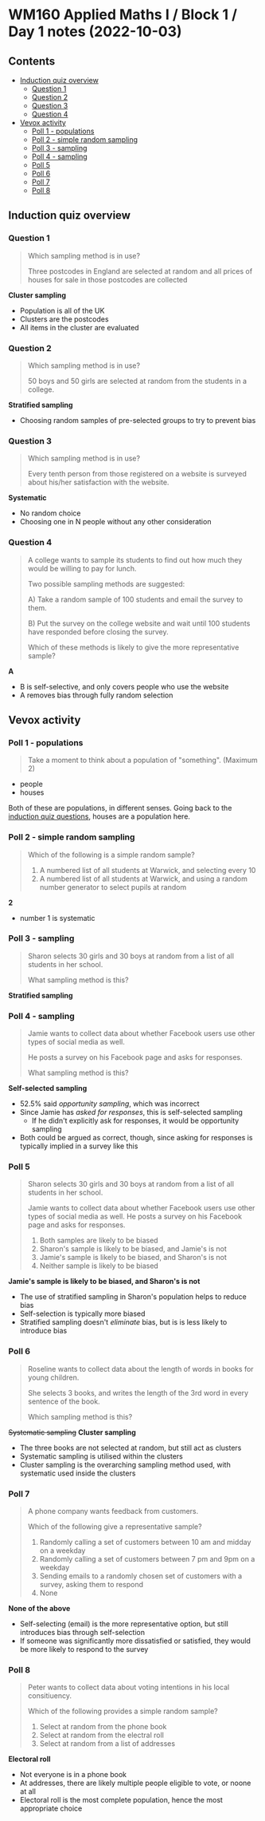 # WM160 Applied Maths I / Block 1 / Day 1 notes (2022-10-03) <!-- omit in toc -->

## Contents <!-- omit in toc -->

- [Induction quiz overview](#induction-quiz-overview)
  - [Question 1](#question-1)
  - [Question 2](#question-2)
  - [Question 3](#question-3)
  - [Question 4](#question-4)
- [Vevox activity](#vevox-activity)
  - [Poll 1 - populations](#poll-1---populations)
  - [Poll 2 - simple random sampling](#poll-2---simple-random-sampling)
  - [Poll 3 - sampling](#poll-3---sampling)
  - [Poll 4 - sampling](#poll-4---sampling)
  - [Poll 5](#poll-5)
  - [Poll 6](#poll-6)
  - [Poll 7](#poll-7)
  - [Poll 8](#poll-8)

## Induction quiz overview

### Question 1

> Which sampling method is in use?
>
> Three postcodes in England are selected at random and all prices of houses for sale in those postcodes are collected

**Cluster sampling**

- Population is all of the UK
- Clusters are the postcodes
- All items in the cluster are evaluated

### Question 2

> Which sampling method is in use?
>
> 50 boys and 50 girls are selected at random from the students in a college.

**Stratified sampling**

- Choosing random samples of pre-selected groups to try to prevent bias

### Question 3

> Which sampling method is in use?
>
> Every tenth person from those registered on a website is surveyed about his/her satisfaction with the website.

**Systematic**

- No random choice
- Choosing one in N people without any other consideration

### Question 4

> A college wants to sample its students to find out how much they would be willing to pay for lunch.
>
> Two possible sampling methods are suggested:
>
> A) Take a random sample of 100 students and email the survey to them.
>
> B) Put the survey on the college website and wait until 100 students have responded before closing the survey.
>
> Which of these methods is likely to give the more representative sample?

**A**

- B is self-selective, and only covers people who use the website
- A removes bias through fully random selection

## Vevox activity

### Poll 1 - populations

> Take a moment to think about a population of "something". (Maximum 2)

- people
- houses

Both of these are populations, in different senses. Going back to the [induction quiz questions](#question-1), houses are a population here.

### Poll 2 - simple random sampling

> Which of the following is a simple random sample?
>
> 1. A numbered list of all students at Warwick, and selecting every 10
> 2. A numbered list of all students at Warwick, and using a random number generator to select pupils at random

**2**

- number 1 is systematic

### Poll 3 - sampling

> Sharon selects 30 girls and 30 boys at random from a list of all students in her school.
>
> What sampling method is this?

**Stratified sampling**

### Poll 4 - sampling

> Jamie wants to collect data about whether Facebook users use other types of social media as well.
>
> He posts a survey on his Facebook page and asks for responses.
>
> What sampling method is this?

**Self-selected sampling**

- 52.5% said _opportunity sampling_, which was incorrect
- Since Jamie has _asked for responses_, this is self-selected sampling
  - If he didn't explicitly ask for responses, it would be opportunity sampling
- Both could be argued as correct, though, since asking for responses is typically implied in a survey like this

### Poll 5

> Sharon selects 30 girls and 30 boys at random from a list of all students in her school.
>
> Jamie wants to collect data about whether Facebook users use other types of social media as well. He posts a survey on his Facebook page and asks for responses.
>
> 1. Both samples are likely to be biased
> 2. Sharon's sample is likely to be biased, and Jamie's is not
> 3. Jamie's sample is likely to be biased, and Sharon's is not
> 4. Neither sample is likely to be biased

**Jamie's sample is likely to be biased, and Sharon's is not**

- The use of stratified sampling in Sharon's population helps to reduce bias
- Self-selection is typically more biased
- Stratified sampling doesn't _eliminate_ bias, but is is less likely to introduce bias

### Poll 6

> Roseline wants to collect data about the length of words in books for young children.
>
> She selects 3 books, and writes the length of the 3rd word in every sentence of the book.
>
> Which sampling method is this?

~~Systematic sampling~~ **Cluster sampling**

- The three books are not selected at random, but still act as clusters
- Systematic sampling is utilised within the clusters
- Cluster sampling is the overarching sampling method used, with systematic used inside the clusters

### Poll 7

> A phone company wants feedback from customers.
>
> Which of the following give a representative sample?
>
> 1. Randomly calling a set of customers between 10 am and midday on a weekday
> 2. Randomly calling a set of customers between 7 pm and 9pm on a weekday
> 3. Sending emails to a randomly chosen set of customers with a survey, asking them to respond
> 4. None

**None of the above**

- Self-selecting (email) is the more representative option, but still introduces bias through self-selection
- If someone was significantly more dissatisfied or satisfied, they would be more likely to respond to the survey

### Poll 8

> Peter wants to collect data about voting intentions in his local consitiuency.
>
> Which of the following provides a simple random sample?
>
> 1. Select at random from the phone book
> 2. Select at random from the electral roll
> 3. Select at random from a list of addresses

**Electoral roll**

- Not everyone is in a phone book
- At addresses, there are likely multiple people eligible to vote, or noone at all
- Electoral roll is the most complete population, hence the most appropriate choice
